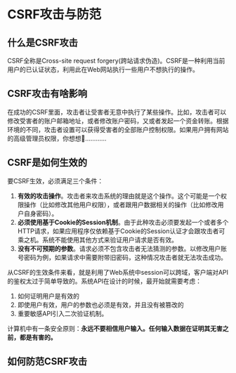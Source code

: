 # CSRF攻击与防范

## 什么是CSRF攻击
CSRF全称是Cross-site request forgery(跨站请求伪造)。CSRF是一种利用当前用户的已认证状态，利用此在Web网站执行一些用户不想执行的操作。

## CSRF攻击有啥影响
在成功的CSRF里面，攻击者让受害者无意中执行了某些操作。比如，攻击者可以修改受害者的账户邮箱地址，或者修改账户密码，又或者发起一个资金转账。根据环境的不同，攻击者设置可以获得受害者的全部账户控制权限。如果用户拥有网站的高级管理员权限，你想想🐶…………

## CSRF是如何生效的
要CSRF生效，必须满足三个条件：
1. **有效的攻击操作**。攻击者来攻击系统的理由就是这个操作。这个可能是一个权限操作（比如修改其他用户权限），或者跟用户数据相关的操作（比如修改用户自身密码）。
2. **必须使用基于Cookie的Session机制**。由于此种攻击必须要发起一个或者多个HTTP请求，如果应用程序仅依赖基于Cookie的Session认证才会跟攻击者可乘之机。系统不能使用其他方式来验证用户请求是否有效。
3. **没有不可预期的参数**。请求必须不包含攻击者无法猜测的参数。以修改用户账号密码为例，如果请求中需要附带旧密码，这种情况攻击者就无法攻击成功。

从CSRF的生效条件来看，就是利用了Web系统中session可以跨域，客户端对API的鉴权太过于简单导致的。系统API在设计的时候，最开始就需要考虑：
1. 如何证明用户是有效的
2. 即使用户有效，用户的参数也必须是有效，并且没有被篡改的
3. 重要敏感API引入二次验证机制。

计算机中有一条安全原则：**永远不要相信用户输入。任何输入数据在证明其无害之前，都是有害的。**

## 如何防范CSRF攻击
